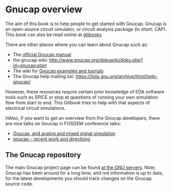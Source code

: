 # Gnucap overview

The aim of this book is to help people to get started with Gnucap. Gnucap is an open-source circuit simulator, or circuit analysis package \(in short: CAP\). This book can also be read online at [gitbooks](https://mulder-patrick.gitbook.io/gnucap/)

There are other places where you can learn about Gnucap such as:

* The [official Gnucap manual](https://www.gnu.org/software/gnucap/gnucap-man.pdf)
* the gnucap wiki: http://www.gnucap.org/dokuwiki/doku.php?id=gnucap:start
* The wiki for [Gnucap examples and tuorials](http://gnucap.org/dokuwiki/doku.php/gnucap:manual:examples)
* The Gnucap help mailing list: https://lists.gnu.org/archive/html/help-gnucap/

However, these resources require certain prior knowledge of EDA software tools such as SPICE or stop at questions of running your own simulation flow from start to end. This Gitbook tries to help with that aspects of electrical circuit simulations.

HAlso, if you want to get an overview from the Gnucap developers, there are nice talks on Gnucap in FOSDEM conference talks:

* [Gnucap, and analog and mixed signal simulation](https://archive.fosdem.org/2018/schedule/event/cad_gnucap/)
* [gnucap - recent work and directions](https://www.youtube.com/watch?v=zyeMORbswKk)

## The Gnucap repository

The main Gnucap project page can be found [at the GNU servers](https://www.gnu.org/software/gnucap/gnucap.html). Note, Gnucap has been around for a long time, and not information is up to date, for the latest developments you should track changes on the Gnucap source code.


